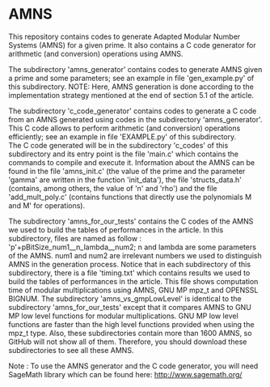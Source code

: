 # AMNS
This repository contains codes to generate Adapted Modular Number Systems (AMNS) for a given prime.
It also contains a C code generator for arithmetic (and conversion) operations using AMNS.


The subdirectory 'amns_generator' contains codes to generate AMNS given a prime and some parameters; see an example in file 'gen_example.py' of this subdirectory. NOTE: Here, AMNS generation is done according to the implementation strategy mentioned at the end of section 5.1 of the article.


The subdirectory 'c_code_generator' contains codes to generate a C code from an AMNS generated using codes in the subdirectory 'amns_generator'. This C code allows to perform arithmetic (and conversion) operations efficiently; see an example in file 'EXAMPLE.py' of this subdirectory.          
The C code generated will be in the subdirectory 'c_codes' of this subdirectory and its entry point is the file 'main.c' which contains the commands to compile and execute it. Information about the AMNS can be found in the file 'amns_init.c' (the value of the prime and the parameter 'gamma' are written in the function 'init_data'), the file 'structs_data.h' (contains, among others, the value of 'n' and 'rho') and the file 'add_mult_poly.c' (contains functions that directly use the polynomials M and M' for operations).


The subdirectory 'amns_for_our_tests' contains the C codes of the AMNS we used to build the tables of performances in the article.
In this subdirectory, files are named as follow : 'p'+pBitSize_num1__n_lambda__num2; n and lambda are some parameters of the AMNS. num1 and num2 are irrelevant numbers we used to distinguish AMNS in the generation process.
Notice that in each subdirectory of this subdirectory, there is a file 'timing.txt' which contains results we used to build the tables of performances in the article. This file shows computation time of modular multiplications using AMNS, GNU MP mpz_t and OPENSSL BIGNUM.
The subdirectory 'amns_vs_gmpLowLevel' is identical to the subdirectory 'amns_for_our_tests' except that it compares AMNS to GNU MP low level functions for modular multiplications. GNU MP low level functions are faster than the high level functions provided when using the mpz_t type.
Also, these subdirectories contain more than 1600 AMNS, so GitHub will not show all of them. Therefore, you should download these subdirectories to see all these AMNS.



Note : To use the AMNS generator and the C code generator, you will need SageMath library which can be found here: http://www.sagemath.org/

